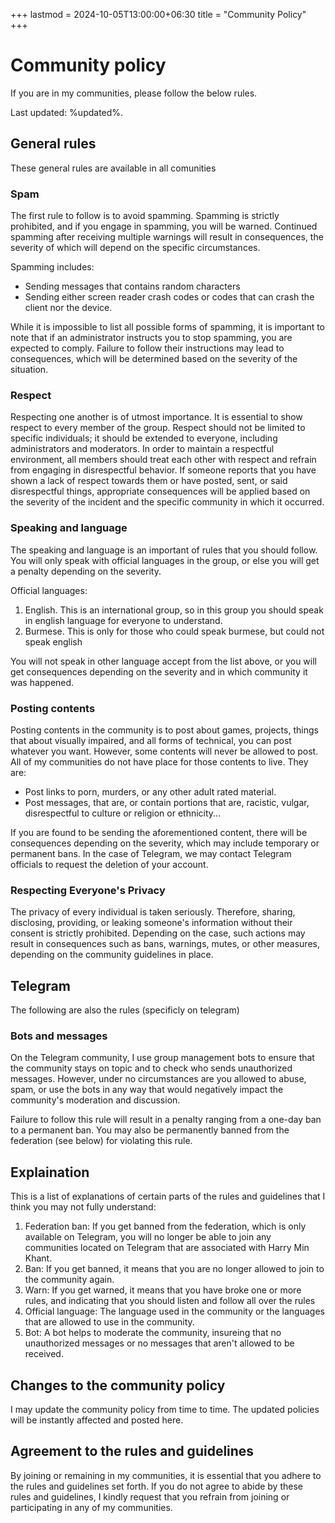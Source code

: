 +++
lastmod = 2024-10-05T13:00:00+06:30
title = "Community Policy"
+++
# Community policy
If you are in my communities, please follow the below rules.

Last updated: %updated%.

## General rules
These general rules are available in all comunities

### Spam
The first rule to follow is to avoid spamming. Spamming is strictly prohibited, and if you engage in spamming, you will be warned. Continued spamming after receiving multiple warnings will result in consequences, the severity of which will depend on the specific circumstances.

Spamming includes:
- Sending messages that contains random characters
- Sending either screen reader crash codes or codes that can crash the client nor the device.

While it is impossible to list all possible forms of spamming, it is important to note that if an administrator instructs you to stop spamming, you are expected to comply. Failure to follow their instructions may lead to consequences, which will be determined based on the severity of the situation.

### Respect
Respecting one another is of utmost importance. It is essential to show respect to every member of the group. Respect should not be limited to specific individuals; it should be extended to everyone, including administrators and moderators. In order to maintain a respectful environment, all members should treat each other with respect and refrain from engaging in disrespectful behavior. If someone reports that you have shown a lack of respect towards them or have posted, sent, or said disrespectful things, appropriate consequences will be applied based on the severity of the incident and the specific community in which it occurred.

### Speaking and language
The speaking and language is an important of rules that you should follow. You will only speak with official languages in the group, or else you will get a penalty depending on the severity.

Official languages:
1. English. This is an international group, so in this group you should speak in english language for everyone to understand.
2. Burmese. This is only for those who could speak burmese, but could not speak english

You will not speak in other language accept from the list above, or you will get consequences depending on the severity and in which community it was happened.

### Posting contents
Posting contents in the community is to post about games, projects, things that about visually impaired, and all forms of technical, you can post whatever you want. However, some contents will never be allowed to post. All of my communities do not have place for those contents to live. They are:
- Post links to porn, murders, or any other adult rated material.
- Post messages, that are, or contain portions that are, racistic, vulgar, disrespectful to culture or religion or ethnicity...

If you are found to be sending the aforementioned content, there will be consequences depending on the severity, which may include temporary or permanent bans. In the case of Telegram, we may contact Telegram officials to request the deletion of your account.

### Respecting Everyone's Privacy
The privacy of every individual is taken seriously. Therefore, sharing, disclosing, providing, or leaking someone's information without their consent is strictly prohibited. Depending on the case, such actions may result in consequences such as bans, warnings, mutes, or other measures, depending on the community guidelines in place.


## Telegram
The following are also the rules (specificly on telegram)

### Bots and messages
On the Telegram community, I use group management bots to ensure that the community stays on topic and to check who sends unauthorized messages. However, under no circumstances are you allowed to abuse, spam, or use the bots in any way that would negatively impact the community's moderation and discussion.

Failure to follow this rule will result in a penalty ranging from a one-day ban to a permanent ban. You may also be permanently banned from the federation (see below) for violating this rule.

## Explaination
This is a list of explanations of certain parts of the rules and guidelines that I think you may not fully understand:
1. Federation ban: If you get banned from the federation, which is only available on Telegram, you will no longer be able to join any communities located on Telegram that are associated with Harry Min Khant.
2. Ban: If you get banned, it means that you are no longer allowed to join to the community again.
3. Warn: If you get warned, it means that you have broke one or more rules, and indicating that you should listen and follow all over the rules
4. Official language: The language used in the community or the languages that are allowed to use in the community.
5. Bot: A bot helps to moderate the community, insureing that no unauthorized messages or no messages that aren't allowed to be received.

## Changes to the community policy
I may update the community policy from time to time. The updated policies will be instantly affected and posted here.

## Agreement to the rules and guidelines
By joining or remaining in my communities, it is essential that you adhere to the rules and guidelines set forth. If you do not agree to abide by these rules and guidelines, I kindly request that you refrain from joining or participating in any of my communities.